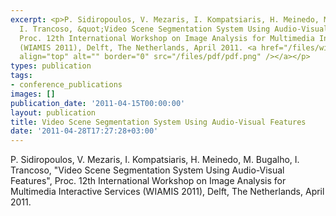 ```yaml
---
excerpt: <p>P. Sidiropoulos, V. Mezaris, I. Kompatsiaris, H. Meinedo, M. Bugalho,
  I. Trancoso, &quot;Video Scene Segmentation System Using Audio-Visual Features&quot;,
  Proc. 12th International Workshop on Image Analysis for Multimedia Interactive Services
  (WIAMIS 2011), Delft, The Netherlands, April 2011. <a href="/files/wiamis11demo.pdf"><img
  align="top" alt="" border="0" src="/files/pdf/pdf.png" /></a></p>
types: publication
tags:
- conference_publications
images: []
publication_date: '2011-04-15T00:00:00'
layout: publication
title: Video Scene Segmentation System Using Audio-Visual Features
date: '2011-04-28T17:27:28+03:00'
---
```

<p>P. Sidiropoulos, V. Mezaris, I. Kompatsiaris, H. Meinedo, M. Bugalho, I. Trancoso, &quot;Video Scene Segmentation System Using Audio-Visual Features&quot;, Proc. 12th International Workshop on Image Analysis for Multimedia Interactive Services (WIAMIS 2011), Delft, The Netherlands, April 2011. <a href="/files/wiamis11demo.pdf"><img align="top" alt="" border="0" src="/files/pdf/pdf.png" /></a></p>
